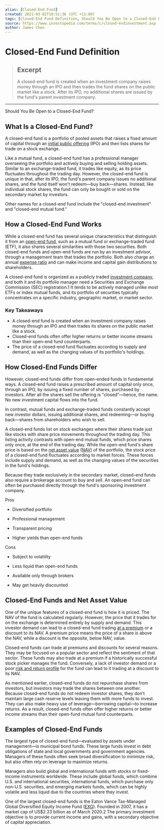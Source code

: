 ```yaml
---
alias: [Closed-End Fund]
created: 2021-03-02T18:51:36 (UTC +11:00)
tags: [Closed-End Fund Definition, Should You Be Open to a Closed-End Fund?]
source: https://www.investopedia.com/terms/c/closed-endinvestment.asp
author: James Chen
---
```


# Closed-End Fund Definition

> ## Excerpt
> A closed-end fund is created when an investment company raises money through an IPO and then trades the fund shares on the public market like a stock. After its IPO, no additional shares are issued by the fund's parent investment company.

---

Should You Be Open to a Closed-End Fund?
## What Is a Closed-End Fund?

A closed-end fund is a portfolio of pooled assets that raises a fixed amount of capital through an [initial public offering](https://www.investopedia.com/terms/i/ipo.asp) (IPO) and then lists shares for trade on a stock exchange.

Like a mutual fund, a closed-end fund has a professional manager overseeing the portfolio and actively buying and selling holding assets. Similar to an exchange-traded fund, it trades like equity, as its price fluctuates throughout the trading day. However, the closed-end fund is unique in that, after its IPO, the fund's parent company issues no additional shares, and the fund itself won't redeem—buy back—shares. Instead, like individual stock shares, the fund can only be bought or sold on the secondary market by investors.

Other names for a closed-end fund include the "closed-end investment" and "closed-end mutual fund."

## How a Closed-End Fund Works

While a closed-end fund has several unique characteristics that distinguish it from an [open-end fund](https://www.investopedia.com/terms/o/open-endfund.asp), such as a mutual fund or exchange-traded fund (ETF), it also shares several similarities with those two securities. Both closed-end funds and open-end funds are run by an investment advisor, through a management team that trades the portfolio. Both also charge an annual [expense ratio](https://www.investopedia.com/terms/e/expenseratio.asp) and can make income and capital gain distributions to shareholders.

A closed-end fund is organized as a publicly traded [investment company](https://www.investopedia.com/terms/i/investmentcompany.asp), and both it and its portfolio manager need a Securities and Exchange Commission (SEC) registration.1 It tends to be actively managed unlike most ETFs or index mutual funds, and its portfolio of securities typically concentrates on a specific industry, geographic market, or market sector.

### Key Takeaways

-   A closed-end fund is created when an investment company raises money through an IPO and then trades its shares on the public market like a stock.
-   Closed-end funds often offer higher returns or better income streams than their open-end fund counterparts.
-   The price of a closed-end fund fluctuates according to supply and demand, as well as the changing values of its portfolio's holdings.

## How Closed-End Funds Differ

However, closed-end funds differ from open-ended funds in fundamental ways. A closed-end fund raises a prescribed amount of capital only once, through an IPO, by issuing a fixed number of shares, purchased by investors. After all the shares sell the offering is "closed"—hence, the name. No new investment capital flows into the fund.

In contrast, mutual funds and exchange-traded funds constantly accept new investor dollars, issuing additional shares, and redeeming—or buying back—shares from shareholders who wish to sell.

A closed-end funds list on stock exchanges where their shares trade just like stocks with share price movements throughout the trading day. This listing activity contrasts with open-end mutual funds, which price shares only once, at the end of the trading day. While the open-end fund's share price is based on the [net asset value](https://www.investopedia.com/terms/n/nav.asp) ([NAV](https://www.investopedia.com/terms/n/nav.asp)) of the portfolio, the stock price of a closed-end fund fluctuates according to market forces. These forces include supply and demand, as well as the changing values of the securities in the fund's holdings.

Because they trade exclusively in the secondary market, closed-end funds also require a brokerage account to buy and sell. An open-end fund can often be purchased directly through the fund's sponsoring investment company.

Pros

-   Diversified portfolio
    
-   Professional management
    
-   Transparent pricing
    
-   Higher yields than open-end funds
    

Cons

-   Subject to volatility
    
-   Less liquid than open-end funds
    
-   Available only through brokers
    
-   May get heavily discounted
    

## Closed-End Funds and Net Asset Value

One of the unique features of a closed-end fund is how it is priced. The NAV of the fund is calculated regularly. However, the price that it trades for on the exchange is determined entirely by supply and demand. This investor demand can lead to a closed-end fund trading [at a premium](https://www.investopedia.com/terms/a/at-a-premium.asp) or a discount to its NAV. A premium price means the price of a share is above the NAV, while a discount is the opposite, below NAV, value.

Closed-end funds can trade at premiums and discounts for several reasons. They may be focused on a popular sector and reflect the sentiment of that sector. These funds may also trade at a premium if a historically successful stock picker manages the fund. Conversely, a lack of investor demand or a poor [risk and return profile](https://www.investopedia.com/terms/r/riskreturntradeoff.asp) for the fund can lead to it trading at a discount to its NAV.

As mentioned earlier, closed-end funds do not repurchase shares from investors, but investors may trade the shares between one another. Because closed-end funds do not redeem investor shares, they don't maintain large cash reserve levels leaving them with more funds to invest. They can also make heavy use of leverage—borrowing capital—to increase returns. As a result, closed-end funds often offer higher returns or better income streams than their open-fund mutual fund counterparts.

## Examples of Closed-End Funds

The largest type of closed-end fund—evaluated by assets under management—is municipal bond funds. These large funds invest in debt obligations of state and local governments and government agencies. Managers of these funds often seek broad diversification to minimize risk, but also often rely on leverage to maximize returns.

Managers also build global and international funds with stocks or fixed-income instruments worldwide. These include global funds, which combine U.S. and international securities, international funds, which purchase only non-U.S. securities, and emerging markets funds, which can be highly volatile and less liquid due to the countries where they invest.

One of the largest closed-end funds is the Eaton Vance Tax-Managed Global Diversified Equity Income Fund ([EXG](https://www.investopedia.com/markets/quote?tvwidgetsymbol=exg)). Founded in 2007, it has a market cap of US$2.23 billion as of March 2020.2 The primary investment objective is to provide current income and gains, with a secondary objective of capital appreciation.
